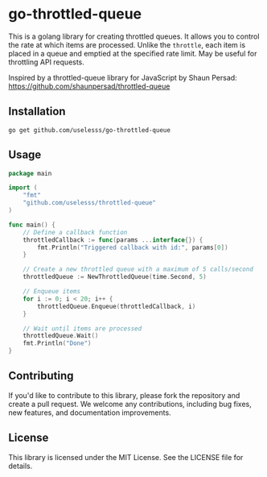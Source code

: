 # go-throttled-queue

This is a golang library for creating throttled queues. It allows you to control the rate at which items are processed. Unlike the `throttle`, each item is placed in a queue and emptied at the specified rate limit. May be useful for throttling API requests.  

Inspired by a throttled-queue library for JavaScript by Shaun Persad: https://github.com/shaunpersad/throttled-queue

## Installation
```shell
go get github.com/uselesss/go-throttled-queue
```

## Usage
```go
package main

import (
    "fmt"
    "github.com/uselesss/throttled-queue"
)

func main() {
	// Define a callback function
	throttledCallback := func(params ...interface{}) {
		fmt.Println("Triggered callback with id:", params[0])
	}

	// Create a new throttled queue with a maximum of 5 calls/second
	throttledQueue := NewThrottledQueue(time.Second, 5)

	// Enqueue items
	for i := 0; i < 20; i++ {
		throttledQueue.Enqueue(throttledCallback, i)
	}

	// Wait until items are processed
	throttledQueue.Wait()
	fmt.Println("Done")
}
```

## Contributing
If you'd like to contribute to this library, please fork the repository and create a pull request. We welcome any contributions, including bug fixes, new features, and documentation improvements.

## License
This library is licensed under the MIT License. See the LICENSE file for details.